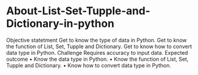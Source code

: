 # About-List-Set-Tupple-and-Dictionary-in-python
Objective statetment Get to know the type of data in Python. Get to know the function of List, Set, Tupple and Dictionary. Get to know how to convert data type in Python.   Challenge Requires accuracy to input data.  Expected outcome • Know the data type in Python. • Know the function of List, Set, Tupple and Dictionary. • Know how to convert data type in Python.
